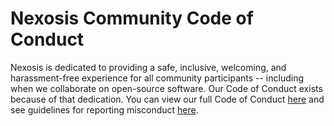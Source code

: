 # Nexosis Community Code of Conduct
Nexosis is dedicated to providing a safe, inclusive, welcoming, and harassment-free experience for all community participants -- including when we collaborate on open-source software. Our Code of Conduct exists because of that dedication. You can view our full Code of Conduct [here](https://github.com/Nexosis/community-code-of-conduct/blob/master/long-form-code-of-conduct.md#long-form-code-of-conduct) and see guidelines for reporting misconduct [here](https://github.com/Nexosis/community-code-of-conduct/blob/master/incident-reporting.md).

